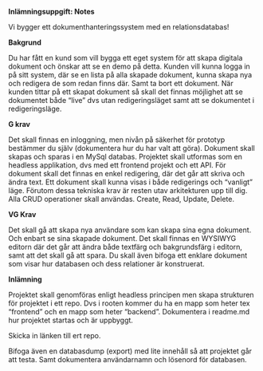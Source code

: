 **Inlämningsuppgift: Notes**

Vi bygger ett dokumenthanteringssystem med en relationsdatabas!

**Bakgrund**

Du har fått en kund som vill bygga ett eget system för att skapa digitala dokument och önskar att se en demo på detta.
Kunden vill kunna logga in på sitt system, där se en lista på alla skapade dokument, kunna skapa nya och redigera de som redan finns där. Samt ta bort ett dokument. När kunden tittar på ett skapat dokument så skall det finnas möjlighet att se dokumentet både “live” dvs utan redigeringsläget samt att se dokumentet i redigeringsläge.

**G krav**

Det skall finnas en inloggning, men nivån på säkerhet för prototyp bestämmer du själv (dokumentera hur du har valt att göra). 
Dokument skall skapas och sparas i en MySql databas.
Projektet skall utformas som en headless applikation, dvs med ett frontend projekt och ett API.
För dokument skall det finnas en enkel redigering, där det går att skriva och ändra text. 
Ett dokument skall kunna visas i både redigerings och “vanligt” läge.
Förutom dessa tekniska krav är resten utav arkitekturen upp till dig. 
Alla CRUD operationer skall användas. Create, Read, Update, Delete.

**VG Krav**

Det skall gå att skapa nya användare som kan skapa sina egna dokument. Och enbart se sina skapade dokument.
Det skall finnas en WYSIWYG editorn där det går att ändra både textfärg och bakgrundsfärg i editorn, samt att det skall gå att spara. 
Du skall även bifoga ett enklare dokument som visar hur databasen och dess relationer är konstruerat. 
 

**Inlämning**

Projektet skall genomföras enligt headless principen men skapa strukturen för projektet i ett repo. Dvs i rooten kommer du ha en mapp som heter tex “frontend” och en mapp som heter “backend”. Dokumentera i readme.md hur projektet startas och är uppbyggt.

Skicka in länken till ert repo.

Bifoga även en databasdump (export) med lite innehåll så att projektet går att testa.
Samt dokumentera användarnamn och lösenord för databasen.